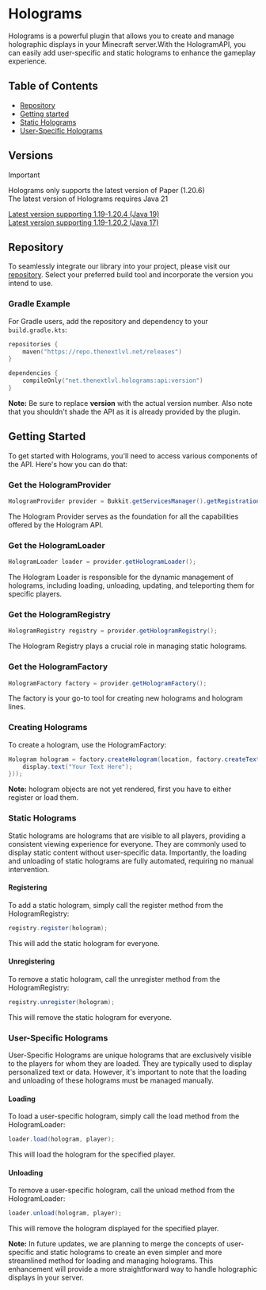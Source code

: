 # Holograms

Holograms is a powerful plugin that allows you to create and manage holographic displays in your Minecraft server.With
the HologramAPI, you can easily add user-specific and static holograms to enhance the gameplay experience.

## Table of Contents

- [Repository](#repository)
- [Getting started](#getting-started)
- [Static Holograms](#static-holograms)
- [User-Specific Holograms](#user-specific-holograms)

## Versions

> [!IMPORTANT]
> Holograms only supports the latest version of Paper (1.20.6)<br>
> The latest version of Holograms requires Java 21

[Latest version supporting 1.19-1.20.4 (Java 19)](https://github.com/TheNextLvl-net/holograms/releases/tag/v2.0.2)<br>
[Latest version supporting 1.19-1.20.2 (Java 17)](https://github.com/TheNextLvl-net/holograms/releases/tag/v2.0.0)<br>

## Repository

To seamlessly integrate our library into your project, please visit
our [repository](https://repo.thenextlvl.net/#/releases/net/thenextlvl/holograms/api).
Select your preferred build tool and incorporate the version you intend to use.

### Gradle Example

For Gradle users, add the repository and dependency to your `build.gradle.kts`:

```kt
repositories {
    maven("https://repo.thenextlvl.net/releases")
}

dependencies {
    compileOnly("net.thenextlvl.holograms:api:version")
}
```

**Note:** Be sure to replace **version** with the actual version number.
Also note that you shouldn't shade the API as it is already provided by the plugin.

## Getting Started

To get started with Holograms, you'll need to access various components of the API. Here's how you can do that:

### Get the HologramProvider

```java
HologramProvider provider = Bukkit.getServicesManager().getRegistration(HologramProvider.class).getProvider();
```

The Hologram Provider serves as the foundation for all the capabilities offered by the Hologram API.

### Get the HologramLoader

```java
HologramLoader loader = provider.getHologramLoader();
```

The Hologram Loader is responsible for the dynamic management of holograms, including loading, unloading, updating, and
teleporting them for specific players.

### Get the HologramRegistry

```java
HologramRegistry registry = provider.getHologramRegistry();
```

The Hologram Registry plays a crucial role in managing static holograms.

### Get the HologramFactory

```java
HologramFactory factory = provider.getHologramFactory();
```

The factory is your go-to tool for creating new holograms and hologram lines.

### Creating Holograms

To create a hologram, use the HologramFactory:

```java
Hologram hologram = factory.createHologram(location, factory.createTextLine(display -> {
    display.text("Your Text Here");
}));
```

**Note:** hologram objects are not yet rendered, first you have to either register or load them.

### Static Holograms

Static holograms are holograms that are visible to all players, providing a consistent viewing experience for everyone.
They are commonly used to display static content without user-specific data.
Importantly, the loading and unloading of static holograms are fully automated, requiring no manual intervention.

#### Registering

To add a static hologram, simply call the register method from the HologramRegistry:

```java
registry.register(hologram);
```

This will add the static hologram for everyone.

#### Unregistering

To remove a static hologram, call the unregister method from the HologramRegistry:

```java
registry.unregister(hologram);
```

This will remove the static hologram for everyone.

### User-Specific Holograms

User-Specific Holograms are unique holograms that are exclusively visible to the players for whom they are loaded.
They are typically used to display personalized text or data.
However, it's important to note that the loading and unloading of these holograms must be managed manually.

#### Loading

To load a user-specific hologram, simply call the load method from the HologramLoader:

```java
loader.load(hologram, player);
```

This will load the hologram for the specified player.

#### Unloading

To remove a user-specific hologram, call the unload method from the HologramLoader:

```java
loader.unload(hologram, player);
```

This will remove the hologram displayed for the specified player.

**Note:** In future updates, we are planning to merge the concepts of user-specific and static holograms to create an
even simpler and more streamlined method for loading and managing holograms.
This enhancement will provide a more straightforward way to handle holographic displays in your server.
